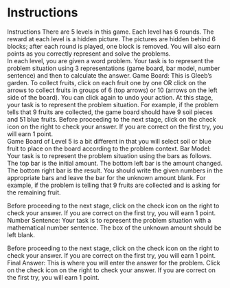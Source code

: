 # Instructions

Instructions
There are 5 levels in this game. Each level has 6 rounds. The reward at each level is a hidden picture. The pictures are hidden behind 6 blocks; after each round is played, one block is removed. You will also earn points as you correctly represent and solve the problems.  
In each level, you are given a word problem. Your task is to represent the problem situation using 3 representations (game board, bar model, number sentence) and then to calculate the answer. 
Game Board: This is Gleeb’s garden. To collect fruits, click on each fruit one by one OR click on the arrows to collect fruits in groups of 6 (top arrows) or 10 (arrows on the left side of the board). You can click again to undo your action. At this stage, your task is to represent the problem situation. For example, if the problem tells that 9 fruits are collected, the game board should have 9 soil pieces and 51 blue fruits. 
Before proceeding to the next stage, click on the check icon on the right to check your answer. If you are correct on the first try, you will earn 1 point.   
Game Board of Level 5 is a bit different in that you will select soil or blue fruit to place on the board according to the problem context.
Bar Model: Your task is to represent the problem situation using the bars as follows. The top bar is the initial amount. The bottom left bar is the amount changed. The bottom right bar is the result. You should write the given numbers in the appropriate bars and leave the bar for the unknown amount blank. For example, if the problem is telling that 9 fruits are collected and is asking for the remaining fruit.
 
Before proceeding to the next stage, click on the check icon on the right to check your answer. If you are correct on the first try, you will earn 1 point.   
Number Sentence: Your task is to represent the problem situation with a mathematical number sentence. The box of the unknown amount should be left blank.
 
Before proceeding to the next stage, click on the check icon on the right to check your answer. If you are correct on the first try, you will earn 1 point.   
Final Answer: This is where you will enter the answer for the problem. Click on the check icon on the right to check your answer. If you are correct on the first try, you will earn 1 point.   
